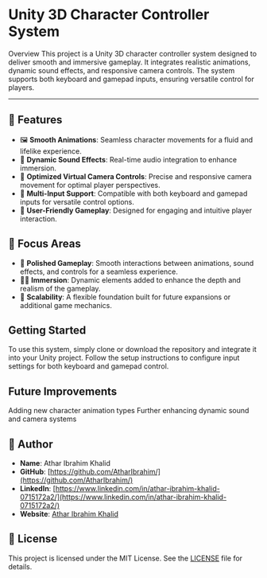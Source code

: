 # Unity 3D Character Controller System
Overview
This project is a Unity 3D character controller system designed to deliver smooth and immersive gameplay. It integrates realistic animations, dynamic sound effects, and responsive camera controls. The system supports both keyboard and gamepad inputs, ensuring versatile control for players.

---

## 🚀 Features
- 🖼 **Smooth Animations**: Seamless character movements for a fluid and lifelike experience.
- 🎯 **Dynamic Sound Effects**: Real-time audio integration to enhance immersion.
- 💼 **Optimized Virtual Camera Controls**: Precise and responsive camera movement for optimal player perspectives.
- 🎨 **Multi-Input Support**: Compatible with both keyboard and gamepad inputs for versatile control options.
- 📱 **User-Friendly Gameplay**: Designed for engaging and intuitive player interaction.
## 🚀 Focus Areas
- 🎲 **Polished Gameplay**: Smooth interactions between animations, sound effects, and controls for a seamless experience.
- 🙅‍♂️ **Immersion**: Dynamic elements added to enhance the depth and realism of the gameplay.
- 💼 **Scalability**: A flexible foundation built for future expansions or additional game mechanics.
  
## Getting Started
To use this system, simply clone or download the repository and integrate it into your Unity project. Follow the setup instructions to configure input settings for both keyboard and gamepad control.

## Future Improvements
Adding new character animation types
Further enhancing dynamic sound and camera systems
## 👤 Author

- **Name**: Athar Ibrahim Khalid
- **GitHub**: [https://github.com/AtharIbrahim/](https://github.com/AtharIbrahim/)
- **LinkedIn**: [https://www.linkedin.com/in/athar-ibrahim-khalid-0715172a2/](https://www.linkedin.com/in/athar-ibrahim-khalid-0715172a2/)
- **Website**: [Athar Ibrahim Khalid](https://atharibrahimkhalid.netlify.app/)


## 📝 License

This project is licensed under the MIT License. See the [LICENSE](LICENSE) file for details.
